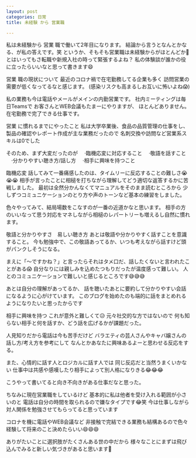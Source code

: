 ```yaml
---
layout: post
categories: 日常
title: 未経験 から 営業職

---
```

私は未経験から 営業 職で働いて2年目になります。
結論から言うとなんとかなる、が私の答えです。笑
というか、そもそも営業職は未経験からがほとんどか🤔
とはいってもさ転職や新規入社の時って緊張するよね？
私の体験談が誰かの役に立ったらいいなと思って書きます😄

営業 職の現状について
最近のコロナ禍で在宅勤務してる企業も多く
訪問営業の需要が低くなってるなと感じます。
(感染リスクも高まるしお互いに怖いよね😱)

私の業務も今は電話やメールがメインの内勤営業です。
社内ミーティングは毎日Teamsで
お客さんとWEB会議もたまーにやりますが、
ほとんどありません。在宅勤務で完了できる仕事です。

営業 に慣れるまでにやったこと
私は大学卒業後、食品の品質管理の仕事をし、
製品の確認やレポート作成が主な業務だったので
名刺交換や訪問など営業系スキルは0でした

そのため、まず大変だったのが
　·臨機応変に対応すること
　·敬語を話すこと
　·分かりやすい聴き方/話し方
　·相手に興味を持つこと

臨機応変
話してみて一番痛感したのは、タイムリーに反応することの難しさ😭😭😭
相手が言ったことに相槌を打ちながら理解してどう適切な返答するかに苦戦しました。
最初は全然分かんなくてマニュアルをそのまま読むところから
少しずつコミュニケーションのとり方や声のトーンなど基本の練習をしました。

色々やってみて、結局場数をこなすのが一番の近道かなと思います。
相手の方のいいなって思う対応をマネしながら相槌のレパートリーも増えるし自然に慣れます。

敬語と分かりやすさ　易しい聴き方
あとは敬語や分かりやすく話すことを意識すること。
今も勉強中で、この敬語あってるか、いつも考えながら話すけど頭がパンクしそうになる。

まえに「〜ですかね？」と言ったらそれはタメ口だ、話したくないと言われたことがある😱
自分なりには親しみを込めたつもりだったが温度感って難しい。
人とのコミュニケーションで難しいと感じるところです😅😅😅

あとは自分の理解があってるか、
話を聴いたあとに要約して分かりやすい会話になるように心がけています。
このブログを始めたのも端的に話をまとめれるようになりたいと思ったからです

相手に興味を持つ
これが意外と難しくて😥
元々社交的な方ではないので
何も知らない相手と何を話すか、どう話を広げるかが課題だった。

人見知りだから電話は今も苦手だけど
バラエティの芸人さんやキャバ嬢さんの話し方/考え方を参考にして
なんとかあなたに興味あるよーと思わせる反応をする。

また、心情的に話す人とロジカルに話す人では
同じ反応だと当然うまくいかない
仕事中は共感や感嘆したり相手によって別人格になりきる😂😂😂

こうやって書いてると向き不向きがある仕事だなと思った。

ちなみに現在営業職をしているけど
基本的に私は他者を受け入れる範囲が小さいのと
電話は自分の時間を取られるので嫌なタイプです😂笑
今は仕事しながら対人関係を勉強させてもらってると思っています

コロナを機に電話やWEB会議など
非接触で完結できる業務も結構あるので色々経験して将来のこと決めたらいい😄😄😄

ありがたいことに選択肢がたくさんある世の中だから
様々なことにまずは飛び込んでみると新しい気づきがあると思います💪

